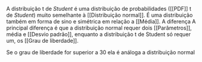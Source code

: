 A distribuição t de _Student_ é uma distribuição de probabilidades ([[PDF]]  t de _Student_) muito semelhante à [[Distribuição normal]]. É uma distribuição também em forma de sino e simétrica em relação a [[Média]].  A diferença 
A principal diferença é que a distribuição normal requer dois [[Parâmetros]], média e [[Desvio padrão]], enquanto a distribuição t de Student só requer um, os [[Grau de liberdade]].

Se o grau de liberdade for superior a 30 ela é análoga a distribuição normal